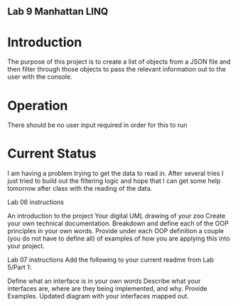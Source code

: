 ## Lab 9 Manhattan LINQ

# Introduction

The purpose of this project is to create a list of objects from a JSON file and then filter through those objects
to pass the relevant information out to the user with the console.


# Operation

There should be no user input required in order for this to run


# Current Status

I am having a problem trying to get the data to read in. After several tries I just tried to build out the 
filtering logic and hope that I can get some help tomorrow after class with the reading of the data.








Lab 06 instructions

An introduction to the project
Your digital UML drawing of your zoo
Create your own technical documentation. Breakdown and define each of the OOP principles in your own words.
Provide under each OOP definition a couple (you do not have to define all) of examples of how you are applying this into your project.

Lab 07 instructions
Add the following to your current readme from Lab 5/Part 1:

Define what an interface is in your own words
Describe what your interfaces are, where are they being implemented, and why. Provide Examples.
Updated diagram with your interfaces mapped out.